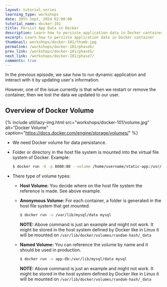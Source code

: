 ```yaml
---
layout: tutorial_series
learning_type: workshops
date: 30th Sept, 2024 02:00:00
tutorial_name: docker-101
title: Persist App Data in Docker
description: Learn how to persiste application data in Docker container
excerpt: Learn how to persiste application data in Docker container
thumbnail: workshops/docker-101/thumb.jpg
permalink: /workshops/docker-101/phase6/
prev_link: /workshops/docker-101/phase5/
next_link: /workshops/docker-101/phase7/
comments: true
---
```


In the previous episode, we saw how to run dynamic application and interact with it by updating user's information.

However, one of the issue currently is that when we restart or remove the container, then we lost the data we updated to our user.

## Overview of Docker Volume

{% include util/lazy-img.html src="workshops/docker-101/volume.jpg" alt="Docker Volume" caption="https://docs.docker.com/engine/storage/volumes/" %}

- We need Docker volume for data persistance.
- Folder or directory in the host file system is mounted into the virtual file system of Docker. Example:

  ~~~bash
  $ docker run -d -p 8080:80 --volume /home/username/static-app:/usr/share/nginx/html nginx
  ~~~

- There type of volume types:

  - __Host Volume:__ You decide where on the host file system the reference is made. See above example.
  - __Anonymous Volume:__ For each container, a folder is generated in the host file system that get mounted.

    ~~~bash
    $ docker run -v /var/lib/mysql/data mysql
    ~~~

    __NOTE:__ Above command is just an example and might not work. It might be stored in the host system defined by Docker like in Linux it will be mounted on `/var/lib/docker/volumes/random-hash/_data`

  - __Named Volume:__ You can reference the volume by name and it should be used in production.

    ~~~bash
    $ docker run -v app-db:/var/lib/mysql/data mysql
    ~~~

    __NOTE:__ Above command is just an example and might not work. It might be stored in the host system defined by Docker like in Linux it will be mounted on `/var/lib/docker/volumes/random-hash/_data`
